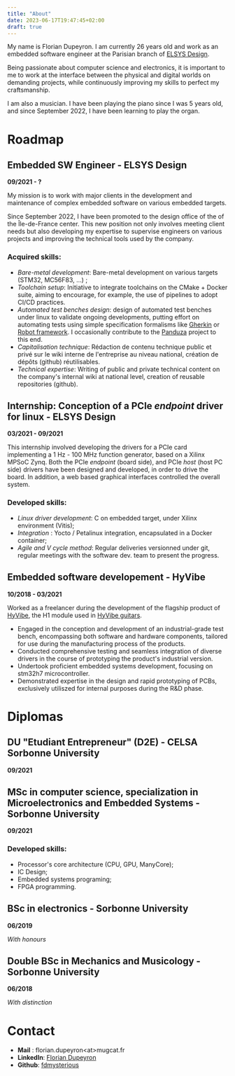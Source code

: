 ```yaml
---
title: "About"
date: 2023-06-17T19:47:45+02:00
draft: true
---
```


My name is Florian Dupeyron. I am currently 26 years old and work as an
embedded software engineer at the Parisian branch of [ELSYS
Design](https://elsys-design.com).

Being passionate about computer science and electronics, it is important to me
to work at the interface between the physical and digital worlds on demanding
projects, while continuously improving my skills to perfect my craftsmanship.

I am also a musician. I have been playing the piano since I was 5 years old,
and since September 2022, I have been learning to play the organ.

# Roadmap

## Embedded SW Engineer - ELSYS Design

**09/2021 - ?**

My mission is to work with major clients in the development and maintenance of
complex embedded software on various embedded targets.

Since September 2022, I have been promoted to the
design office of the of the Île-de-France center. This new position not only involves
meeting client needs but also developing my expertise to supervise engineers on
various projects and improving the technical tools used by the company.


### Acquired skills:

- *Bare-metal development*:  Bare-metal development on various targets (STM32, MC56F83, ...) ;
- *Toolchain setup*: Initiative to integrate toolchains on the CMake + Docker
  suite, aiming to encourage, for example, the use of pipelines to adopt CI/CD
  practices.
- *Automated test benches design*: design of automated test benches under linux to validate
  ongoing developments, putting effort on automating tests using simple specification formalisms
  like [Gherkin](https://cucumber.io/docs/gherkin/) or [Robot framework](https://robotframework.org/).
  I occasionally contribute to the [Panduza](https://github.com/panduza) project to this end.
- *Capitalisation technique*: Rédaction de contenu technique public et privé sur le wiki interne de l'entreprise au niveau national, création de dépôts (github)
  réutilisables.
- *Technical expertise*: Writing of public and private technical content on the company's internal wiki at national level, creation of reusable repositories (github).

## Internship: Conception of a PCIe *endpoint* driver for linux - ELSYS Design

**03/2021 - 09/2021**

This internship involved developing the drivers for a PCIe card implementing a 1 Hz - 100 MHz function generator,
based on a Xilinx MPSoC Zynq. Both the PCIe *endpoint* (board side), and PCIe *host* (host PC side) drivers have been
designed and developed, in order to drive the board. In addition, a web based graphical interfaces
controlled the overall system.


### Developed skills:

- *Linux driver development*: C on embedded target, under Xilinx environment (Vitis);
- *Integration* : Yocto / Petalinux integration, encapsulated in a Docker container;
- *Agile and V cycle method*: Regular deliveries versionned under git, regular meetings with the software dev. team to present the progress.


## Embedded software developement - HyVibe

**10/2018 - 03/2021**

Worked as a freelancer during the development of the flagship product of [HyVibe](https://hyvibe.audio),
the H1 module used in [HyVibe guitars](https://hyvibeguitar.com).

- Engaged in the conception and development of an industrial-grade test bench,
  encompassing both software and hardware components, tailored for use during the manufacturing
  process of the products.
- Conducted comprehensive testing and seamless integration of diverse drivers in the course of
  prototyping the product's industrial version.
- Undertook proficient embedded systems development, focusing on stm32h7 microcontroller.
- Demonstrated expertise in the design and rapid prototyping of PCBs, exclusively utiliszed for
  internal purposes during the R&D phase.

# Diplomas

## DU "Etudiant Entrepreneur" (D2E) - CELSA Sorbonne University

**09/2021**

## MSc in computer science, specialization in Microelectronics and Embedded Systems - Sorbonne University

**09/2021**

### Developed skills:

- Processor's core architecture (CPU, GPU, ManyCore);
- IC Design;
- Embedded systems programing;
- FPGA programming.

## BSc in electronics - Sorbonne University

**06/2019**

*With honours*


## Double BSc in Mechanics and Musicology - Sorbonne University

**06/2018**

*With distinction*


# Contact

- **Mail** : florian.dupeyron&lt;at&gt;mugcat.fr
- **LinkedIn**: [Florian Dupeyron](https://linkedin.com/in/florian-dupeyron)
- **Github**: [fdmysterious](https://github.com/fdmysterious)
